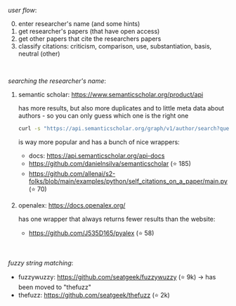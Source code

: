 _user flow_:

0. enter researcher's name (and some hints)
1. get researcher's papers (that have open access)
2. get other papers that cite the researchers papers
3. classify citations: criticism, comparison, use, substantiation, basis, neutral (other)

<br>

_searching the researcher's name_:

1.  semantic scholar: https://www.semanticscholar.org/product/api

    has more results, but also more duplicates and to little meta data about authors - so you can only guess which one is the right one

    ```bash
    curl -s "https://api.semanticscholar.org/graph/v1/author/search?query=jimmy+lin&fields=authorId,externalIds,url,name,aliases,affiliations,homepage" | jq .
    ```

    is way more popular and has a bunch of nice wrappers:

    -   docs: https://api.semanticscholar.org/api-docs
    -   https://github.com/danielnsilva/semanticscholar (⭐️ 185)
    -   https://github.com/allenai/s2-folks/blob/main/examples/python/self_citations_on_a_paper/main.py (⭐️ 70)

2.  openalex: https://docs.openalex.org/

    has one wrapper that always returns fewer results than the website:

    -   https://github.com/J535D165/pyalex (⭐️ 58)

<br>

_fuzzy string matching_:

-   fuzzywuzzy: https://github.com/seatgeek/fuzzywuzzy (⭐️ 9k) → has been moved to "thefuzz"
-   thefuzz: https://github.com/seatgeek/thefuzz (⭐️ 2k)
